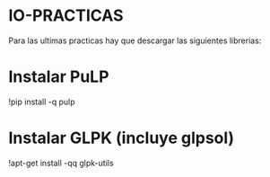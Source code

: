 # IO-PRACTICAS
Para las ultimas practicas hay que descargar las siguientes librerias:

# Instalar PuLP
!pip install -q pulp

# Instalar GLPK (incluye glpsol)
!apt-get install -qq glpk-utils
